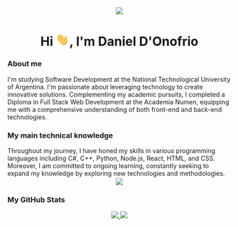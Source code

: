 <div align="center">
<img src="https://github.com/daniel-donofrio/daniel-donofrio/assets/119988563/174ffd7d-f907-419a-821d-8d1d78f8a6b5">
</div>

<h1 align="center">Hi <img src="https://raw.githubusercontent.com/ABSphreak/ABSphreak/master/gifs/Hi.gif" width="30px">, I'm Daniel D'Onofrio</h1>

<h3>About me</h3>
I'm studying Software Development at the National Technological University of Argentina. I'm passionate about leveraging technology to create innovative solutions. Complementing my academic pursuits, I completed a Diploma in Full Stack Web Development at the Academia Numen, equipping me with a comprehensive understanding of both front-end and back-end technologies.

<h3>My main technical knowledge</h3>
Throughout my journey, I have honed my skills in various programming languages including C#, C++, Python, Node.js, React, HTML, and CSS. Moreover, I am committed to ongoing learning, constantly seeking to expand my knowledge by exploring new technologies and methodologies.
<div align="center">
<img src="https://skillicons.dev/icons?i=cs,cpp,py,java,php,nodejs,react,js,html,css" align="center"> 
</div>

<h3>My GitHub Stats</h3>
<p align="center">
<a href="https://github.com/daniel-donofrio">
  <img height="180em" src="https://github-readme-stats-eight-theta.vercel.app/api/top-langs/?username=daniel-donofrio&layout=compact&langs_count=8&theme=algolia"/>
  <img height="180em" src="https://github-readme-stats-eight-theta.vercel.app/api?username=daniel-donofrio&show_icons=true&theme=algolia&include_all_commits=true&count_private=true"/>
</a>
</p>
